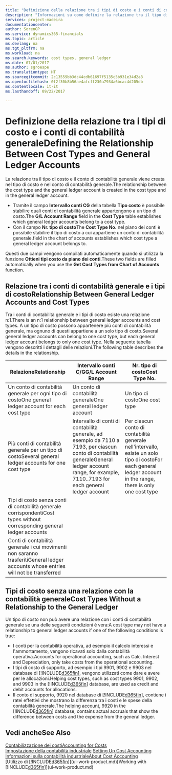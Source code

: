 ```yaml
---
title: "Definizione della relazione tra i tipi di costo e i conti di contabilità generale | Microsoft Docs"
description: "Informazioni su come definire la relazione tra il tipo di costo e il conto di contabilità generale."
services: project-madeira
documentationcenter: 
author: SorenGP
ms.service: dynamics365-financials
ms.topic: article
ms.devlang: na
ms.tgt_pltfrm: na
ms.workload: na
ms.search.keywords: cost types, general ledger
ms.date: 07/01/2017
ms.author: sgroespe
ms.translationtype: HT
ms.sourcegitcommit: 2c13559bb3dc44cdb61697f5135c5b931e34d2a8
ms.openlocfilehash: 0f2f30b8b56ae4afcff230a7934a6bcac4d205db
ms.contentlocale: it-it
ms.lasthandoff: 09/22/2017

---
```

# <a name="defining-the-relationship-between-cost-types-and-general-ledger-accounts"></a><span data-ttu-id="9647d-103">Definizione della relazione tra i tipi di costo e i conti di contabilità generale</span><span class="sxs-lookup"><span data-stu-id="9647d-103">Defining the Relationship Between Cost Types and General Ledger Accounts</span></span>
<span data-ttu-id="9647d-104">La relazione tra il tipo di costo e il conto di contabilità generale viene creata nel tipo di costo e nel conto di contabilità generale.</span><span class="sxs-lookup"><span data-stu-id="9647d-104">The relationship between the cost type and the general ledger account is created in the cost type and in the general ledger account.</span></span>  

* <span data-ttu-id="9647d-105">Tramite il campo **Intervallo conti CG** della tabella **Tipo costo** è possibile stabilire quali conti di contabilità generale appartengono a un tipo di costo.</span><span class="sxs-lookup"><span data-stu-id="9647d-105">The **G/L Account Range** field in the **Cost Type** table establishes which general ledger accounts belong to a cost type.</span></span>  
* <span data-ttu-id="9647d-106">Con il campo **Nr. tipo di costo**</span><span class="sxs-lookup"><span data-stu-id="9647d-106">The **Cost Type No.**</span></span> <span data-ttu-id="9647d-107">nel piano dei conti è possibile stabilire il tipo di costo a cui appartiene un conto di contabilità generale.</span><span class="sxs-lookup"><span data-stu-id="9647d-107">field in the chart of accounts establishes which cost type a general ledger account belongs to.</span></span>  

<span data-ttu-id="9647d-108">Questi due campi vengono compilati automaticamente quando si utilizza la funzione **Ottieni tipi costo da piano dei conti**.</span><span class="sxs-lookup"><span data-stu-id="9647d-108">These two fields are filled automatically when you use the **Get Cost Types from Chart of Accounts** function.</span></span>  

## <a name="relationship-between-general-ledger-accounts-and-cost-types"></a><span data-ttu-id="9647d-109">Relazione tra i conti di contabilità generale e i tipi di costo</span><span class="sxs-lookup"><span data-stu-id="9647d-109">Relationship Between General Ledger Accounts and Cost Types</span></span>  
<span data-ttu-id="9647d-110">Tra i conti di contabilità generale e i tipi di costo esiste una relazione n:1.</span><span class="sxs-lookup"><span data-stu-id="9647d-110">There is an n:1 relationship between general ledger accounts and cost types.</span></span> <span data-ttu-id="9647d-111">A un tipo di costo possono appartenere più conti di contabilità generale, ma ognuno di questi appartiene a un solo tipo di costo.</span><span class="sxs-lookup"><span data-stu-id="9647d-111">Several general ledger accounts can belong to one cost type, but each general ledger account belongs to only one cost type.</span></span> <span data-ttu-id="9647d-112">Nella seguente tabella vengono descritti i dettagli delle relazioni.</span><span class="sxs-lookup"><span data-stu-id="9647d-112">The following table describes the details in the relationship.</span></span>  

|<span data-ttu-id="9647d-113">Relazione</span><span class="sxs-lookup"><span data-stu-id="9647d-113">Relationship</span></span>|<span data-ttu-id="9647d-114">**Intervallo conti C/G**</span><span class="sxs-lookup"><span data-stu-id="9647d-114">**G/L Account Range**</span></span>|<span data-ttu-id="9647d-115">**Nr. tipo di costo**</span><span class="sxs-lookup"><span data-stu-id="9647d-115">**Cost Type No.**</span></span>|  
|------------------|------------------------------------------------|-------------------------------------------|  
|<span data-ttu-id="9647d-116">Un conto di contabilità generale per ogni tipo di costo</span><span class="sxs-lookup"><span data-stu-id="9647d-116">One general ledger account for each cost type</span></span>|<span data-ttu-id="9647d-117">Un conto di contabilità generale</span><span class="sxs-lookup"><span data-stu-id="9647d-117">One general ledger account</span></span>|<span data-ttu-id="9647d-118">Un tipo di costo</span><span class="sxs-lookup"><span data-stu-id="9647d-118">One cost type</span></span>|  
|<span data-ttu-id="9647d-119">Più conti di contabilità generale per un tipo di costo</span><span class="sxs-lookup"><span data-stu-id="9647d-119">Several general ledger accounts for one cost type</span></span>|<span data-ttu-id="9647d-120">Intervallo di conti di contabilità generale, ad esempio da 7110 a 7193, per ciascun conto di contabilità generale</span><span class="sxs-lookup"><span data-stu-id="9647d-120">General ledger account range, for example, 7110..7193 for each general ledger account</span></span>|<span data-ttu-id="9647d-121">Per ciascun conto di contabilità generale nell'intervallo, esiste un solo tipo di costo</span><span class="sxs-lookup"><span data-stu-id="9647d-121">For each general ledger account in the range, there is only one cost type</span></span>|  
|<span data-ttu-id="9647d-122">Tipi di costo senza conti di contabilità generale corrispondenti</span><span class="sxs-lookup"><span data-stu-id="9647d-122">Cost types without corresponding general ledger accounts</span></span>|<Empty>||  
|<span data-ttu-id="9647d-123">Conti di contabilità generale i cui movimenti non saranno trasferiti</span><span class="sxs-lookup"><span data-stu-id="9647d-123">General ledger accounts whose entries will not be transferred</span></span>||<Empty>|  

## <a name="cost-types-without-a-relationship-to-the-general-ledger"></a><span data-ttu-id="9647d-124">Tipi di costo senza una relazione con la contabilità generale</span><span class="sxs-lookup"><span data-stu-id="9647d-124">Cost Types Without a Relationship to the General Ledger</span></span>  
<span data-ttu-id="9647d-125">Un tipo di costo non può avere una relazione con i conti di contabilità generale se una delle seguenti condizioni è vera:</span><span class="sxs-lookup"><span data-stu-id="9647d-125">A cost type may not have a relationship to general ledger accounts if one of the following conditions is true:</span></span>  

* <span data-ttu-id="9647d-126">I conti per la contabilità operativa, ad esempio il calcolo interessi e l'ammortamento, vengono ricavati solo dalla contabilità operativa.</span><span class="sxs-lookup"><span data-stu-id="9647d-126">Accounts for operational accounting, such as Calc. Interest and Depreciation, only take costs from the operational accounting.</span></span>  
* <span data-ttu-id="9647d-127">I tipi di costo di supporto, ad esempio i tipi 9901, 9902 e 9903 nel database di [!INCLUDE[d365fin](includes/d365fin_md.md)], vengono utilizzati come dare e avere per le allocazioni.</span><span class="sxs-lookup"><span data-stu-id="9647d-127">Helping cost types, such as cost types 9901, 9902, and 9903 in the [!INCLUDE[d365fin](includes/d365fin_md.md)] database, are used as credit and debit accounts for allocations.</span></span>  
* <span data-ttu-id="9647d-128">Il conto di supporto, 9920 nel database di [!INCLUDE[d365fin](includes/d365fin_md.md)], contiene i ratei effettivi che mostrano la differenza tra i costi e le spese della contabilità generale.</span><span class="sxs-lookup"><span data-stu-id="9647d-128">The helping account, 9920 in the [!INCLUDE[d365fin](includes/d365fin_md.md)] database, contains actual accruals that show the difference between costs and the expense from the general ledger.</span></span>  

## <a name="see-also"></a><span data-ttu-id="9647d-129">Vedi anche</span><span class="sxs-lookup"><span data-stu-id="9647d-129">See Also</span></span>  
[<span data-ttu-id="9647d-130">Contabilizzazione dei costi</span><span class="sxs-lookup"><span data-stu-id="9647d-130">Accounting for Costs</span></span>](finance-manage-cost-accounting.md)  
<span data-ttu-id="9647d-131">[Impostazione della contabilità industriale](finance-set-up-cost-accounting.md) </span><span class="sxs-lookup"><span data-stu-id="9647d-131">[Setting Up Cost Accounting](finance-set-up-cost-accounting.md) </span></span>  
[<span data-ttu-id="9647d-132">Informazioni sulla contabilità industriale</span><span class="sxs-lookup"><span data-stu-id="9647d-132">About Cost Accounting</span></span>](finance-about-cost-accounting.md)  
<span data-ttu-id="9647d-133">[Utilizzo di [!INCLUDE[d365fin](includes/d365fin_md.md)]](ui-work-product.md)</span><span class="sxs-lookup"><span data-stu-id="9647d-133">[Working with [!INCLUDE[d365fin](includes/d365fin_md.md)]](ui-work-product.md)</span></span>

